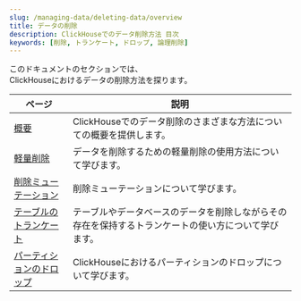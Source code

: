 ```yaml
---
slug: /managing-data/deleting-data/overview
title: データの削除
description: ClickHouseでのデータ削除方法 目次
keywords: [削除, トランケート, ドロップ, 論理削除]
---
```


このドキュメントのセクションでは、  
ClickHouseにおけるデータの削除方法を探ります。

| ページ                                                             | 説明                                                                                                                       |
|------------------------------------------------------------------|---------------------------------------------------------------------------------------------------------------------------|
| [概要](/deletes/overview)                                      | ClickHouseでのデータ削除のさまざまな方法についての概要を提供します。                                                      |
| [軽量削除](/guides/developer/lightweight-delete)           | データを削除するための軽量削除の使用方法について学びます。                                                                |
| [削除ミューテーション](/managing-data/delete_mutations)   | 削除ミューテーションについて学びます。                                                                                    |
| [テーブルのトランケート](/managing-data/truncate)          | テーブルやデータベースのデータを削除しながらその存在を保持するトランケートの使い方について学びます。                      |
| [パーティションのドロップ](/managing-data/drop_partition)   | ClickHouseにおけるパーティションのドロップについて学びます。                                                               |

